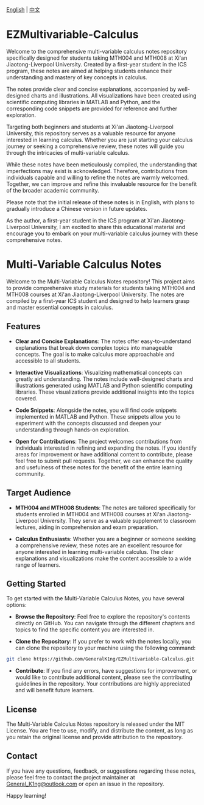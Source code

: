 [English](README.md) | [中文](README_CN.md)

# EZMultivariable-Calculus
Welcome to the comprehensive multi-variable calculus notes repository specifically designed for students taking MTH004 and MTH008 at Xi'an Jiaotong-Liverpool University. Created by a first-year student in the ICS program, these notes are aimed at helping students enhance their understanding and mastery of key concepts in calculus.

The notes provide clear and concise explanations, accompanied by well-designed charts and illustrations. All visualizations have been created using scientific computing libraries in MATLAB and Python, and the corresponding code snippets are provided for reference and further exploration.

Targeting both beginners and students at Xi'an Jiaotong-Liverpool University, this repository serves as a valuable resource for anyone interested in learning calculus. Whether you are just starting your calculus journey or seeking a comprehensive review, these notes will guide you through the intricacies of multi-variable calculus.

While these notes have been meticulously compiled, the understanding that imperfections may exist is acknowledged. Therefore, contributions from individuals capable and willing to refine the notes are warmly welcomed. Together, we can improve and refine this invaluable resource for the benefit of the broader academic community.

Please note that the initial release of these notes is in English, with plans to gradually introduce a Chinese version in future updates.

As the author, a first-year student in the ICS program at Xi'an Jiaotong-Liverpool University, I am excited to share this educational material and encourage you to embark on your multi-variable calculus journey with these comprehensive notes.

# Multi-Variable Calculus Notes
Welcome to the Multi-Variable Calculus Notes repository! This project aims to provide comprehensive study materials for students taking MTH004 and MTH008 courses at Xi'an Jiaotong-Liverpool University. The notes are compiled by a first-year ICS student and designed to help learners grasp and master essential concepts in calculus.

## Features
- **Clear and Concise Explanations**: The notes offer easy-to-understand explanations that break down complex topics into manageable concepts. The goal is to make calculus more approachable and accessible to all students.

- **Interactive Visualizations**: Visualizing mathematical concepts can greatly aid understanding. The notes include well-designed charts and illustrations generated using MATLAB and Python scientific computing libraries. These visualizations provide additional insights into the topics covered.

- **Code Snippets**: Alongside the notes, you will find code snippets implemented in MATLAB and Python. These snippets allow you to experiment with the concepts discussed and deepen your understanding through hands-on exploration.

- **Open for Contributions**: The project welcomes contributions from individuals interested in refining and expanding the notes. If you identify areas for improvement or have additional content to contribute, please feel free to submit pull requests. Together, we can enhance the quality and usefulness of these notes for the benefit of the entire learning community.

## Target Audience
- **MTH004 and MTH008 Students**: The notes are tailored specifically for students enrolled in MTH004 and MTH008 courses at Xi'an Jiaotong-Liverpool University. They serve as a valuable supplement to classroom lectures, aiding in comprehension and exam preparation.

- **Calculus Enthusiasts**: Whether you are a beginner or someone seeking a comprehensive review, these notes are an excellent resource for anyone interested in learning multi-variable calculus. The clear explanations and visualizations make the content accessible to a wide range of learners.

## Getting Started
To get started with the Multi-Variable Calculus Notes, you have several options:

- **Browse the Repository**: Feel free to explore the repository's contents directly on GitHub. You can navigate through the different chapters and topics to find the specific content you are interested in.

- **Clone the Repository**: If you prefer to work with the notes locally, you can clone the repository to your machine using the following command:

```bash
git clone https://github.com/GeneralK1ng/EZMultivariable-Calculus.git
```
- **Contribute**: If you find any errors, have suggestions for improvement, or would like to contribute additional content, please see the contributing guidelines in the repository. Your contributions are highly appreciated and will benefit future learners.

## License
The Multi-Variable Calculus Notes repository is released under the MIT License. You are free to use, modify, and distribute the content, as long as you retain the original license and provide attribution to the repository.

## Contact
If you have any questions, feedback, or suggestions regarding these notes, please feel free to contact the project maintainer at General_K1ng@outlook.com or open an issue in the repository.

Happy learning!

